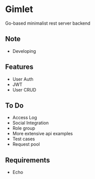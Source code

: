 Gimlet
===============

Go-based minimalist rest server backend

Note
----------
- Developing


Features
----------
* User Auth
* JWT
* User CRUD

To Do
-----------

* Access Log
* Social Integration
* Role group
* More extensive api examples
* Test cases
* Request pool


Requirements
-----------

* Echo




